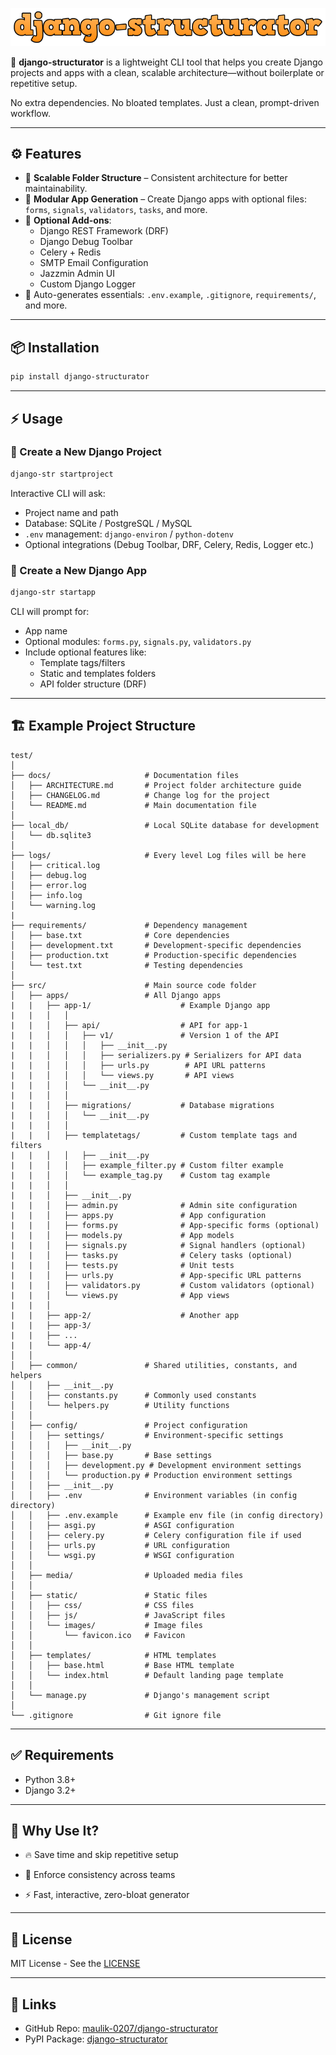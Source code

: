 
<p align="center">
  <img src="https://raw.githubusercontent.com/maulik-0207/django-structurator/master/images/django-structurator_logo.png" alt="django-structurator" width="600"/>
</p>

🚀 **django-structurator** is a lightweight CLI tool that helps you create Django projects and apps with a clean, scalable architecture—without boilerplate or repetitive setup.

No extra dependencies. No bloated templates. Just a clean, prompt-driven workflow.

---

## ⚙️ Features

- 📁 **Scalable Folder Structure** – Consistent architecture for better maintainability.
- 🧩 **Modular App Generation** – Create Django apps with optional files: `forms`, `signals`, `validators`, `tasks`, and more.
- 🔌 **Optional Add-ons**:
  - Django REST Framework (DRF)
  - Django Debug Toolbar
  - Celery + Redis
  - SMTP Email Configuration
  - Jazzmin Admin UI
  - Custom Django Logger
- 📄 Auto-generates essentials: `.env.example`, `.gitignore`, `requirements/`, and more.

---

## 📦 Installation

```bash
pip install django-structurator
```

---

## ⚡ Usage

### 📂 Create a New Django Project

```bash
django-str startproject
```

Interactive CLI will ask:
- Project name and path
- Database: SQLite / PostgreSQL / MySQL
- `.env` management: `django-environ` / `python-dotenv`
- Optional integrations (Debug Toolbar, DRF, Celery, Redis, Logger etc.)

### 🧱 Create a New Django App

```bash
django-str startapp
```

CLI will prompt for:
- App name
- Optional modules: `forms.py`, `signals.py`, `validators.py`
- Include optional features like:
  - Template tags/filters
  - Static and templates folders
  - API folder structure (DRF)

---

## 🏗️ Example Project Structure

```plaintext
test/ 
│
├── docs/                     # Documentation files
│   ├── ARCHITECTURE.md       # Project folder architecture guide
│   ├── CHANGELOG.md          # Change log for the project
│   └── README.md             # Main documentation file
│
├── local_db/                 # Local SQLite database for development
│   └── db.sqlite3
│
├── logs/                     # Every level Log files will be here
│   ├── critical.log      
│   ├── debug.log          
│   ├── error.log          
│   ├── info.log          
│   └── warning.log             
|
├── requirements/             # Dependency management
│   ├── base.txt              # Core dependencies
│   ├── development.txt       # Development-specific dependencies
│   ├── production.txt        # Production-specific dependencies
│   └── test.txt              # Testing dependencies
│
├── src/                      # Main source code folder
│   ├── apps/                 # All Django apps
|   |   ├── app-1/                    # Example Django app
|   |   │   │
|   |   │   ├── api/                  # API for app-1
|   |   │   │   ├── v1/               # Version 1 of the API
|   |   │   │   │   ├── __init__.py
|   |   │   │   │   ├── serializers.py # Serializers for API data
|   |   │   │   │   ├── urls.py        # API URL patterns
|   |   │   │   │   └── views.py       # API views
|   |   │   │   └── __init__.py
|   |   │   │
|   |   │   ├── migrations/           # Database migrations
|   |   │   │   └── __init__.py
|   |   │   │
|   |   │   ├── templatetags/         # Custom template tags and filters
|   |   │   │   ├── __init__.py
|   |   │   │   ├── example_filter.py # Custom filter example
|   |   │   │   └── example_tag.py    # Custom tag example
|   |   │   │
|   |   │   ├── __init__.py
|   |   │   ├── admin.py              # Admin site configuration
|   |   │   ├── apps.py               # App configuration
|   |   │   ├── forms.py              # App-specific forms (optional)
|   |   │   ├── models.py             # App models
|   |   │   ├── signals.py            # Signal handlers (optional)
|   |   │   ├── tasks.py              # Celery tasks (optional)
|   |   │   ├── tests.py              # Unit tests
|   |   │   ├── urls.py               # App-specific URL patterns
|   |   │   ├── validators.py         # Custom validators (optional)
|   |   │   └── views.py              # App views
|   |   │
|   |   ├── app-2/                    # Another app
|   |   ├── app-3/
|   |   ├── ...
|   |   └── app-4/
│   │
│   ├── common/               # Shared utilities, constants, and helpers
│   │   ├── __init__.py
│   │   ├── constants.py      # Commonly used constants
│   │   └── helpers.py        # Utility functions
│   │
│   ├── config/               # Project configuration
│   │   ├── settings/         # Environment-specific settings
│   │   │   ├── __init__.py
│   │   │   ├── base.py       # Base settings
│   │   │   ├── development.py # Development environment settings
│   │   │   └── production.py # Production environment settings
│   │   ├── __init__.py
│   │   ├── .env              # Environment variables (in config directory)
│   │   ├── .env.example      # Example env file (in config directory)
│   │   ├── asgi.py           # ASGI configuration
│   │   ├── celery.py         # Celery configuration file if used
│   │   ├── urls.py           # URL configuration
│   │   └── wsgi.py           # WSGI configuration
│   │
│   ├── media/                # Uploaded media files
│   │
│   ├── static/               # Static files
│   │   ├── css/              # CSS files
│   │   ├── js/               # JavaScript files
│   │   └── images/           # Image files
│   │       └── favicon.ico   # Favicon
│   │
│   ├── templates/            # HTML templates
│   │   ├── base.html         # Base HTML template
│   │   └── index.html        # Default landing page template
│   │
│   └── manage.py             # Django's management script
│
└── .gitignore                # Git ignore file
```

---

## ✅ Requirements

- Python 3.8+
- Django 3.2+

---

## 🧠 Why Use It?

- 🔥 Save time and skip repetitive setup

- 🧼 Enforce consistency across teams

- ⚡ Fast, interactive, zero-bloat generator

---

## 📄 License

MIT License - See the [LICENSE](https://github.com/maulik-0207/django-structurator/blob/main/LICENSE)

---

## 🔗 Links

- GitHub Repo: [maulik-0207/django-structurator](https://github.com/maulik-0207/django-structurator)
- PyPI Package: [django-structurator](https://pypi.org/project/django-structurator/)
